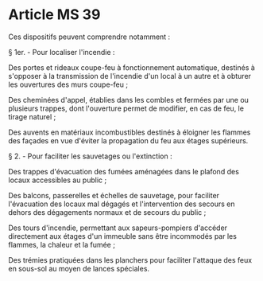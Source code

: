 # Article MS 39

Ces dispositifs peuvent comprendre notamment :

§ 1er. - Pour localiser l'incendie :

Des portes et rideaux coupe-feu à fonctionnement automatique, destinés à s'opposer à la transmission de l'incendie d'un local à un autre et à obturer les ouvertures des murs coupe-feu ;

Des cheminées d'appel, établies dans les combles et fermées par une ou plusieurs trappes, dont l'ouverture permet de modifier, en cas de feu, le tirage naturel ;

Des auvents en matériaux incombustibles destinés à éloigner les flammes des façades en vue d'éviter la propagation du feu aux étages supérieurs.

§ 2. - Pour faciliter les sauvetages ou l'extinction :

Des trappes d'évacuation des fumées aménagées dans le plafond des locaux accessibles au public ;

Des balcons, passerelles et échelles de sauvetage, pour faciliter l'évacuation des locaux mal dégagés et l'intervention des secours en dehors des dégagements normaux et de secours du public ;

Des tours d'incendie, permettant aux sapeurs-pompiers d'accéder directement aux étages d'un immeuble sans être incommodés par les flammes, la chaleur et la fumée ;

Des trémies pratiquées dans les planchers pour faciliter l'attaque des feux en sous-sol au moyen de lances spéciales.
